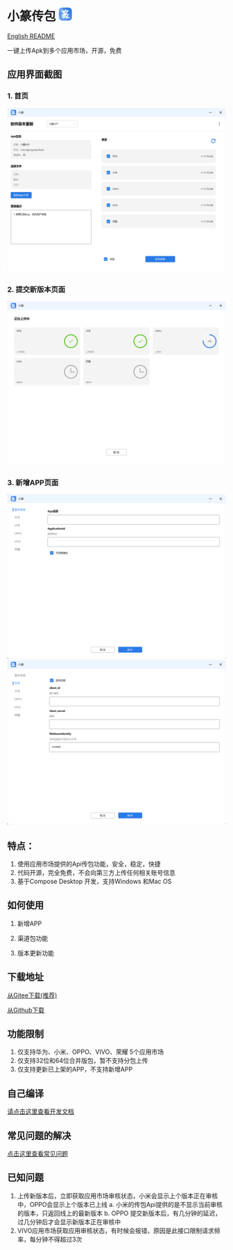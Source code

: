 

# 小篆传包 <img src="./img/icon.png" alt="图标" style="with:30px; height:30px"/>
<a href="./doc/ENGLISH.md">English README</a>

一键上传Apk到多个应用市场，开源，免费

## 应用界面截图

### 1. 首页
<img src="./img/home.png" alt="首页"/>

### 2. 提交新版本页面
<img src="./img/submit.png" alt="提交新版本页面"/>

### 3. 新增APP页面
<img src="./img/add.png" alt="新增APP页面"/>
<img src="./img/huawei.png" alt="华为渠道配置"/>

## 特点：

1. 使用应用市场提供的Api传包功能，安全，稳定，快捷
2. 代码开源，完全免费，不会向第三方上传任何相关账号信息
3. 基于Compose Desktop 开发，支持Windows 和Mac OS


## 如何使用
1. 新增APP

2. 渠道包功能
3. 版本更新功能


## 下载地址
<a href="https://gitee.com/xigong93/XiaoZhuan/release">从Gitee下载(推荐)</a>

<a href="https://github.com/xigong93/XiaoZhuan/release">从Github下载</a>

## 功能限制

1. 仅支持华为、小米、OPPO、VIVO、荣耀 5个应用市场
2. 仅支持32位和64位合并版包，暂不支持分包上传
3. 仅支持更新已上架的APP，不支持新增APP

## 自己编译
<a href="./doc/Develop.md">请点击这里查看开发文档</a>

## 常见问题的解决

<a href="./doc/TroubleShotting.md">点击这里查看常见问题</a>


## 已知问题
1. 上传新版本后，立即获取应用市场审核状态，小米会显示上个版本正在审核中，OPPO会显示上个版本已上线
a. 小米的传包Api提供的是不显示当前审核的版本，只返回线上的最新版本
b. OPPO 提交新版本后，有几分钟的延迟，过几分钟后才会显示新版本正在审核中
2. VIVO应用市场获取应用审核状态，有时候会报错，原因是此接口限制请求频率，每分钟不得超过3次
